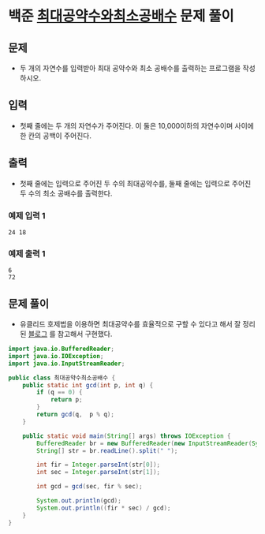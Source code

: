 # 백준 [최대공약수와최소공배수](https://www.acmicpc.net/problem/2609) 문제 풀이
## 문제
* 두 개의 자연수를 입력받아 최대 공약수와 최소 공배수를 출력하는 프로그램을 작성하시오.

## 입력
* 첫째 줄에는 두 개의 자연수가 주어진다. 이 둘은 10,000이하의 자연수이며 사이에 한 칸의 공백이 주어진다.

## 출력
* 첫째 줄에는 입력으로 주어진 두 수의 최대공약수를, 둘째 줄에는 입력으로 주어진 두 수의 최소 공배수를 출력한다.

### 예제 입력 1 
```text
24 18
```
### 예제 출력 1
```text
6
72
``` 

## 문제 풀이
* 유클리드 호제법을 이용하면 최대공약수를 효율적으로 구할 수 있다고 해서
잘 정리된 [블로그](https://velog.io/@yerin4847/W1-%EC%9C%A0%ED%81%B4%EB%A6%AC%EB%93%9C-%ED%98%B8%EC%A0%9C%EB%B2%95) 를
참고해서 구현했다.

```java
import java.io.BufferedReader;
import java.io.IOException;
import java.io.InputStreamReader;

public class 최대공약수최소공배수 {
    public static int gcd(int p, int q) {
        if (q == 0) {
            return p;
        }
        return gcd(q,  p % q);
    }

    public static void main(String[] args) throws IOException {
        BufferedReader br = new BufferedReader(new InputStreamReader(System.in));
        String[] str = br.readLine().split(" ");

        int fir = Integer.parseInt(str[0]);
        int sec = Integer.parseInt(str[1]);

        int gcd = gcd(sec, fir % sec);

        System.out.println(gcd);
        System.out.println((fir * sec) / gcd);
    }
}
```
